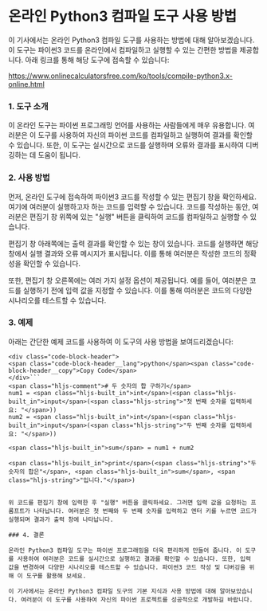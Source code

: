 온라인 Python3 컴파일 도구 사용 방법
========================

이 기사에서는 온라인 Python3 컴파일 도구를 사용하는 방법에 대해 알아보겠습니다. 이 도구는 파이썬3 코드를 온라인에서 컴파일하고 실행할 수 있는 간편한 방법을 제공합니다. 아래 링크를 통해 해당 도구에 접속할 수 있습니다:

<https://www.onlinecalculatorsfree.com/ko/tools/compile-python3.x-online.html>

### 1. 도구 소개

이 온라인 도구는 파이썬 프로그래밍 언어를 사용하는 사람들에게 매우 유용합니다. 여러분은 이 도구를 사용하여 자신의 파이썬 코드를 컴파일하고 실행하여 결과를 확인할 수 있습니다. 또한, 이 도구는 실시간으로 코드를 실행하며 오류와 결과를 표시하여 디버깅하는 데 도움이 됩니다.

### 2. 사용 방법

먼저, 온라인 도구에 접속하여 파이썬3 코드를 작성할 수 있는 편집기 창을 확인하세요. 여기에 여러분이 실행하고자 하는 코드를 입력할 수 있습니다. 코드를 작성하는 동안, 여러분은 편집기 창 위쪽에 있는 "실행" 버튼을 클릭하여 코드를 컴파일하고 실행할 수 있습니다.

편집기 창 아래쪽에는 출력 결과를 확인할 수 있는 창이 있습니다. 코드를 실행하면 해당 창에서 실행 결과와 오류 메시지가 표시됩니다. 이를 통해 여러분은 작성한 코드의 정확성을 확인할 수 있습니다.

또한, 편집기 창 오른쪽에는 여러 가지 설정 옵션이 제공됩니다. 예를 들어, 여러분은 코드를 실행하기 전에 입력 값을 지정할 수 있습니다. 이를 통해 여러분은 코드의 다양한 시나리오를 테스트할 수 있습니다.

### 3. 예제

아래는 간단한 예제 코드를 사용하여 이 도구의 사용 방법을 보여드리겠습니다:

```
<div class="code-block-header">
<span class="code-block-header__lang">python</span><span class="code-block-header__copy">Copy Code</span>
</div>```
<span class="hljs-comment"># 두 숫자의 합 구하기</span>
num1 = <span class="hljs-built_in">int</span>(<span class="hljs-built_in">input</span>(<span class="hljs-string">"첫 번째 숫자를 입력하세요: "</span>))
num2 = <span class="hljs-built_in">int</span>(<span class="hljs-built_in">input</span>(<span class="hljs-string">"두 번째 숫자를 입력하세요: "</span>))

<span class="hljs-built_in">sum</span> = num1 + num2

<span class="hljs-built_in">print</span>(<span class="hljs-string">"두 숫자의 합은"</span>, <span class="hljs-built_in">sum</span>, <span class="hljs-string">"입니다."</span>)

```
```

위 코드를 편집기 창에 입력한 후 "실행" 버튼을 클릭하세요. 그러면 입력 값을 요청하는 프롬프트가 나타납니다. 여러분은 첫 번째와 두 번째 숫자를 입력하고 엔터 키를 누르면 코드가 실행되며 결과가 출력 창에 나타납니다.

### 4. 결론

온라인 Python3 컴파일 도구는 파이썬 프로그래밍을 더욱 편리하게 만들어 줍니다. 이 도구를 사용하여 여러분은 코드를 실시간으로 실행하고 결과를 확인할 수 있습니다. 또한, 입력 값을 변경하여 다양한 시나리오를 테스트할 수 있습니다. 파이썬3 코드 작성 및 디버깅을 위해 이 도구를 활용해 보세요.

이 기사에서는 온라인 Python3 컴파일 도구의 기본 지식과 사용 방법에 대해 알아보았습니다. 여러분이 이 도구를 사용하여 자신의 파이썬 프로젝트를 성공적으로 개발하길 바랍니다.